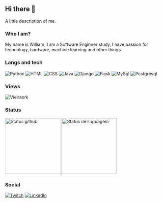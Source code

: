 ## Hi there 👋

A little description of me.

### Who I am?

My name is William, I am a Software Enginner study, I have passion for technology, hardware, machine learning and other things.

### Langs and tech

<div style="display: inline-block;">
    <img align="center" src="https://img.shields.io/badge/Python-3776AB?style=for-the-badge&logo=python&logoColor=white" alt="Python">
    <img align="center" src="https://img.shields.io/badge/HTML-239120?style=for-the-badge&logo=html5&logoColor=white" alt="HTML">
    <img align="center" src="https://img.shields.io/badge/CSS-239120?&style=for-the-badge&logo=css3&logoColor=white" alt="CSS">
    <img align="center" src="https://img.shields.io/badge/Java-ED8B00?style=for-the-badge&logo=java&logoColor=white" alt="Java">
    <img align="center" src="https://img.shields.io/badge/Django-092E20?style=for-the-badge&logo=django&logoColor=white" alt="Django">
    <img align="center" src="https://img.shields.io/badge/Flask-000000?style=for-the-badge&logo=flask&logoColor=white" alt="Flask">
    <img align="center" src="https://img.shields.io/badge/MySQL-00000F?style=for-the-badge&logo=mysql&logoColor=white" alt="MySql">
    <img align="center" src="https://img.shields.io/badge/PostgreSQL-316192?style=for-the-badge&logo=postgresql&logoColor=white" alt="Postgresql">
</div>

### Views

<div>
    <img src="https://komarev.com/ghpvc/?username=Vieiraork&color=green" alt="Vieiraork" /> 
</div>

### Status

<div>
    <a href="https://beacons.ia/Vieiraork" >
    <img height="180em" src="https://github-readme-stats.vercel.app/api?username=Vieiraork&show_icons=true&theme=dracula&include_all_commits=true&count_private=true" alt="Status github">
    <img height="180em" src="https://github-readme-stats.vercel.app/api/top-langs/?username=Vieiraork&layout=compact&langs_count=16&theme=dracula" alt="Status de linguagem">
</div>
  
### Social
<div>
  <a href="https://www.twitch.tv/vieiraork"><img src="https://img.shields.io/badge/Twitch-9146FF?style=for-the-badge&logo=twitch&logoColor=white" alt="Twitch"></a>
  <a href="https://www.linkedin.com/in/william-vieira-ba4503160/"><img src="https://img.shields.io/badge/LinkedIn-0077B5?style=for-the-badge&logo=linkedin&logoColor=white" alt="LinkedIn"></a>
</div>
